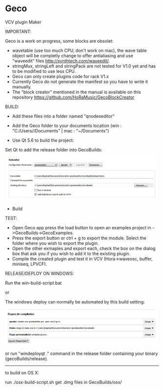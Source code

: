# Geco
VCV plugin Maker




IMPORTANT:

Geco is a work on progress, some blocks are obsolet:

- wavetable (use too much CPU, don't work on mac), the wave table object will be completly change to offer antialiasing and use   
  "waveedit" files http://synthtech.com/waveedit/.
- stringMux, stringLeft and stringPack are not tested for V1.0 yet and has to be modified to use less CPU.
- Geco can only create plugins code for rack V1.x
- Currently Geco do not generate the manifest so you have to write it manually.
- The "block creator" mentioned in the manual is available on this repository https://github.com/HoRaMusic/GecoBlockCreator




BUILD: 

- Add these files into a folder named "qnodeseditor"

- Add the Geco folder to your documents location (win : "C:/Users/<USER>/Documents" | mac : "~/Documents")

- Use Qt 5.6 to build the project:

Set Qt to add the release folder into GecoBuilds:

![alt text](https://github.com/HoRaMusic/Geco/blob/master/QtRunSetting.png)

- Build


TEST:

- Open Geco app press the load button to open an examples project in ->GecoBuilds->GecoExamples.
- Press the export button or ctrl + g to export the module. Select the folder where you wish to export the plugin.
- Open the other exmaples and export each, check the box on the dialog box that ask you if you wish to add it to the existing plugin.
- Compile the created plugin and test it in VCV (Hora->waveosc, buffer, miniseq, LPVCF).

RELEASE/DEPLOY ON WINDOWS:

Run the win-build-script.bat

or

The windows deploy can normally be automated by this build setting: 

![alt text](https://github.com/HoRaMusic/Geco/blob/master/winDeploy.png)

or run "windeployqt ." command in the release folder containing your binary (gecoBuilds/release).

---
to build on OS X:

run ./osx-build-script.sh
get .dmg files in GecoBuilds/osx/
